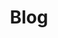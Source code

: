 ---
# Common-Defined params
title: "Blog"
date: 
description: 
categories:
tags:
menu: main # Optional, add page to a menu. Options: main, side, footer
weight: 100
# Theme-Defined params
thumbnail: 
lead: "Un blog del capítulo argentino de ICON•S" # Lead text
comments: false # Enable Disqus comments for specific page
authorbox: false # Enable authorbox for specific page
toc: false # Enable Table of Contents for specific page
mathjax: false # Enable MathJax for specific page
---